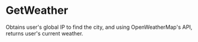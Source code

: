 # GetWeather
Obtains user's global IP to find the city, and using OpenWeatherMap's API, returns user's current weather.
